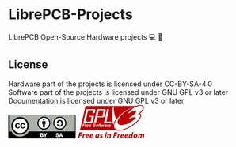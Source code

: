 # LibrePCB-Projects
LibrePCB Open-Source Hardware projects
💻 🚀 
## License
Hardware part of the projects is licensed under CC-BY-SA-4.0  
Software part of the projects is licensed under GNU GPL v3 or later  
Documentation is licensed under GNU GPL v3 or later      		
![by-sa ](by-sa.png "by-sa") ![gplv3 ](gplv3.png "gplv3") 
